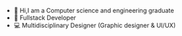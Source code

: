 - 👋 Hi,I am a Computer science and engineering graduate 
- 👀 Fullstack Developer 
- 💻 Multidisciplinary Designer (Graphic designer & UI/UX)

<!---
ManojRahul10/ManojRahul10 is a ✨ special ✨ repository because its `README.md` (this file) appears on your GitHub profile.
You can click the Preview link to take a look at your changes.
--->
